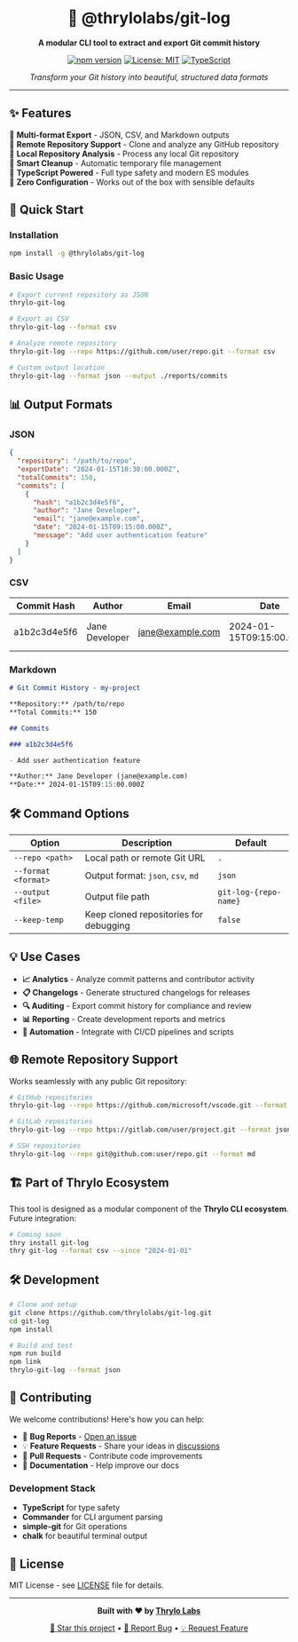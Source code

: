 <div align="center">

# 🔧 @thrylolabs/git-log

**A modular CLI tool to extract and export Git commit history**

[![npm version](https://img.shields.io/npm/v/@thrylolabs/git-log.svg)](https://www.npmjs.com/package/@thrylolabs/git-log)
[![License: MIT](https://img.shields.io/badge/License-MIT-blue.svg)](https://opensource.org/licenses/MIT)
[![TypeScript](https://img.shields.io/badge/TypeScript-007ACC?logo=typescript&logoColor=white)](https://www.typescriptlang.org/)

*Transform your Git history into beautiful, structured data formats*

</div>

---

## ✨ Features

🔹 **Multi-format Export** - JSON, CSV, and Markdown outputs  
🔹 **Remote Repository Support** - Clone and analyze any GitHub repository  
🔹 **Local Repository Analysis** - Process any local Git repository  
🔹 **Smart Cleanup** - Automatic temporary file management  
🔹 **TypeScript Powered** - Full type safety and modern ES modules  
🔹 **Zero Configuration** - Works out of the box with sensible defaults  

## 🚀 Quick Start

### Installation
```bash
npm install -g @thrylolabs/git-log
```

### Basic Usage
```bash
# Export current repository as JSON
thrylo-git-log

# Export as CSV
thrylo-git-log --format csv

# Analyze remote repository
thrylo-git-log --repo https://github.com/user/repo.git --format csv

# Custom output location
thrylo-git-log --format json --output ./reports/commits
```

## 📊 Output Formats

### JSON
```json
{
  "repository": "/path/to/repo",
  "exportDate": "2024-01-15T10:30:00.000Z",
  "totalCommits": 150,
  "commits": [
    {
      "hash": "a1b2c3d4e5f6",
      "author": "Jane Developer",
      "email": "jane@example.com",
      "date": "2024-01-15T09:15:00.000Z",
      "message": "Add user authentication feature"
    }
  ]
}
```

### CSV
| Commit Hash | Author | Email | Date | Message |
|-------------|--------|-------|------|---------|
| a1b2c3d4e5f6 | Jane Developer | jane@example.com | 2024-01-15T09:15:00.000Z | Add user authentication feature |

### Markdown
```markdown
# Git Commit History - my-project

**Repository:** /path/to/repo  
**Total Commits:** 150

## Commits

### a1b2c3d4e5f6

- Add user authentication feature

**Author:** Jane Developer (jane@example.com)  
**Date:** 2024-01-15T09:15:00.000Z
```

## 🛠️ Command Options

| Option | Description | Default |
|--------|-------------|---------|
| `--repo <path>` | Local path or remote Git URL | `.` |
| `--format <format>` | Output format: `json`, `csv`, `md` | `json` |
| `--output <file>` | Output file path | `git-log-{repo-name}` |
| `--keep-temp` | Keep cloned repositories for debugging | `false` |

## 💡 Use Cases

- **📈 Analytics** - Analyze commit patterns and contributor activity
- **📋 Changelogs** - Generate structured changelogs for releases
- **🔍 Auditing** - Export commit history for compliance and review
- **📊 Reporting** - Create development reports and metrics
- **🤖 Automation** - Integrate with CI/CD pipelines and scripts

## 🌐 Remote Repository Support

Works seamlessly with any public Git repository:

```bash
# GitHub repositories
thrylo-git-log --repo https://github.com/microsoft/vscode.git --format csv

# GitLab repositories  
thrylo-git-log --repo https://gitlab.com/user/project.git --format json

# SSH repositories
thrylo-git-log --repo git@github.com:user/repo.git --format md
```

## 🏗️ Part of Thrylo Ecosystem

This tool is designed as a modular component of the **Thrylo CLI ecosystem**. Future integration:

```bash
# Coming soon
thry install git-log
thry git-log --format csv --since "2024-01-01"
```

## 🛠️ Development

```bash
# Clone and setup
git clone https://github.com/thrylolabs/git-log.git
cd git-log
npm install

# Build and test
npm run build
npm link
thrylo-git-log --format json
```

## 🤝 Contributing

We welcome contributions! Here's how you can help:

- 🐛 **Bug Reports** - [Open an issue](https://github.com/thrylolabs/git-log/issues)
- 💡 **Feature Requests** - Share your ideas in [discussions](https://github.com/thrylolabs/git-log/discussions)
- 🔧 **Pull Requests** - Contribute code improvements
- 📖 **Documentation** - Help improve our docs

### Development Stack
- **TypeScript** for type safety
- **Commander** for CLI argument parsing  
- **simple-git** for Git operations
- **chalk** for beautiful terminal output

## 📄 License

MIT License - see [LICENSE](LICENSE) file for details.

---

<div align="center">

**Built with ❤️ by [Thrylo Labs](https://github.com/thrylolabs)**

[🌟 Star this project](https://github.com/thrylolabs/git-log) • [🐛 Report Bug](https://github.com/thrylolabs/git-log/issues) • [💡 Request Feature](https://github.com/thrylolabs/git-log/discussions)

</div>
